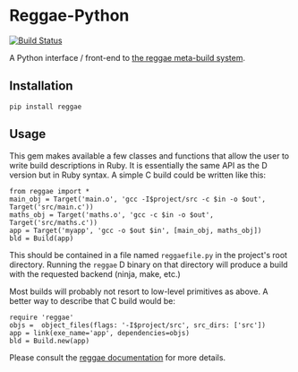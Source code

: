 Reggae-Python
=============
[![Build Status](https://travis-ci.org/atilaneves/reggae-python.png?branch=master)](https://travis-ci.org/atilaneves/reggae-python)

A Python interface / front-end to [the reggae meta-build system](https://github.org/atilaneves/reggae).


Installation
------------

    pip install reggae


Usage
------------

This gem makes available a few classes and functions that allow the user to write
build descriptions in Ruby. It is essentially the same API as the D version but in
Ruby syntax. A simple C build could be written like this:

    from reggae import *
    main_obj = Target('main.o', 'gcc -I$project/src -c $in -o $out', Target('src/main.c'))
    maths_obj = Target('maths.o', 'gcc -c $in -o $out', Target('src/maths.c'))
    app = Target('myapp', 'gcc -o $out $in', [main_obj, maths_obj])
    bld = Build(app)

This should be contained in a file named `reggaefile.py` in the project's root directory.
Running the `reggae` D binary on that directory will produce a build with the requested backend
(ninja, make, etc.)

Most builds will probably not resort to low-level primitives as above. A better way to describe
that C build would be:

    require 'reggae'
    objs =  object_files(flags: '-I$project/src', src_dirs: ['src'])
    app = link(exe_name='app', dependencies=objs)
    bld = Build.new(app)


Please consult the [reggae documentation](https://github.com/atilaneves/reggae/tree/master/doc/index.md)
for more details.
